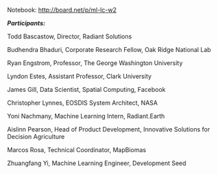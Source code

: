 
Notebook: http://board.net/p/ml-lc-w2

***Participants:***

Todd	Bascastow,	Director,	Radiant Solutions

Budhendra	Bhaduri,	Corporate Research Fellow,	Oak Ridge National Lab

Ryan	Engstrom,	Professor,	The George Washington University

Lyndon	Estes,	Assistant Professor,	Clark University

James	Gill,	Data Scientist, Spatial Computing,	Facebook

Christopher	Lynnes,	EOSDIS System Architect,	NASA

Yoni	Nachmany,	Machine Learning Intern,	Radiant.Earth

Aislinn	Pearson,	Head of Product Development, Innovative Solutions for Decision Agriculture

Marcos	Rosa,	Technical Coordinator,	MapBiomas

Zhuangfang	Yi,	Machine Learning Engineer,	Development Seed